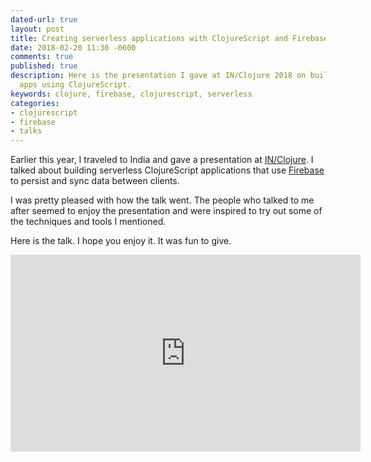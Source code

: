 ```yaml
---
dated-url: true
layout: post
title: Creating serverless applications with ClojureScript and Firebase
date: 2018-02-20 11:30 -0600
comments: true
published: true
description: Here is the presentation I gave at IN/Clojure 2018 on building serverless
  apps using ClojureScript.
keywords: clojure, firebase, clojurescript, serverless
categories:
- clojurescript
- firebase
- talks
---
```


Earlier this year, I traveled to India and gave a presentation at
[IN/Clojure](http://inclojure.org). I talked about building serverless
ClojureScript applications that use [Firebase](https://firebase.com)
to persist and sync data between clients.

I was pretty pleased with how the talk went. The people who talked to
me after seemed to enjoy the presentation and were inspired to try out
some of the techniques and tools I mentioned.

Here is the talk. I hope you enjoy it. It was fun to give.

<iframe width="560" height="315" src="https://www.youtube.com/embed/rMqo3lgxe7o" frameborder="0" allow="encrypted-media" allowfullscreen></iframe>
